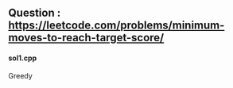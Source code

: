 ## Question : https://leetcode.com/problems/minimum-moves-to-reach-target-score/

#### sol1.cpp
Greedy
